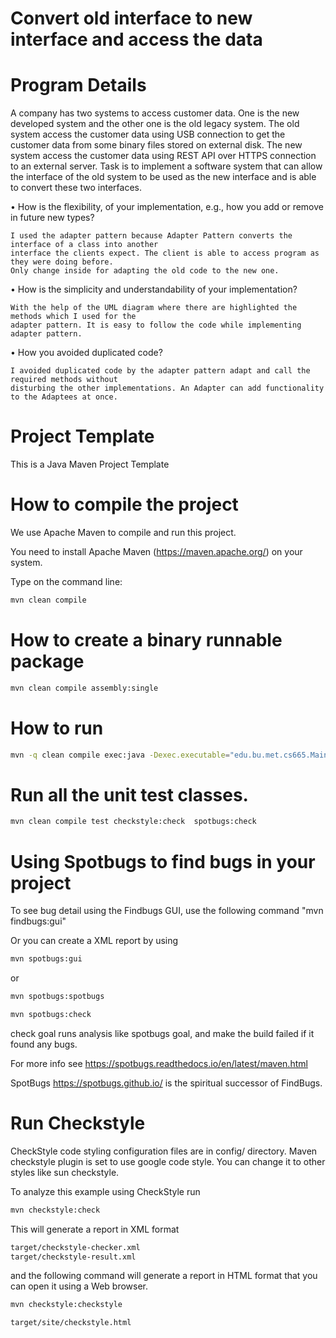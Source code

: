 # Convert old interface to new interface and access the data

# Program Details

A company has two systems to access customer data. One is the new developed system and the other one is 
the old legacy system. The old system access the customer data using USB connection to get the customer
data from some binary files stored on external disk. The new system access the customer data using REST
API over HTTPS connection to an external server. Task is to implement a software system that can allow 
the interface of the old system to be used as the new interface and is able to convert these two
interfaces.

• How is the flexibility, of your implementation, e.g., how you add or remove in future new types?
    
    I used the adapter pattern because Adapter Pattern converts the interface of a class into another
    interface the clients expect. The client is able to access program as they were doing before. 
    Only change inside for adapting the old code to the new one.

• How is the simplicity and understandability of your implementation?
    
    With the help of the UML diagram where there are highlighted the methods which I used for the 
    adapter pattern. It is easy to follow the code while implementing adapter pattern.

• How you avoided duplicated code?
     
    I avoided duplicated code by the adapter pattern adapt and call the required methods without 
    disturbing the other implementations. An Adapter can add functionality to the Adaptees at once.

# Project Template

This is a Java Maven Project Template


# How to compile the project

We use Apache Maven to compile and run this project. 

You need to install Apache Maven (https://maven.apache.org/)  on your system. 

Type on the command line: 

```bash
mvn clean compile
```

# How to create a binary runnable package 


```bash
mvn clean compile assembly:single
```


# How to run

```bash
mvn -q clean compile exec:java -Dexec.executable="edu.bu.met.cs665.Main" -Dlog4j.configuration="file:log4j.properties"
```

# Run all the unit test classes.


```bash
mvn clean compile test checkstyle:check  spotbugs:check
```

# Using Spotbugs to find bugs in your project 

To see bug detail using the Findbugs GUI, use the following command "mvn findbugs:gui"

Or you can create a XML report by using  


```bash
mvn spotbugs:gui 
```

or 


```bash
mvn spotbugs:spotbugs
```


```bash
mvn spotbugs:check 
```

check goal runs analysis like spotbugs goal, and make the build failed if it found any bugs. 


For more info see 
https://spotbugs.readthedocs.io/en/latest/maven.html


SpotBugs https://spotbugs.github.io/ is the spiritual successor of FindBugs.


# Run Checkstyle 

CheckStyle code styling configuration files are in config/ directory. Maven checkstyle plugin is set to use google code style. 
You can change it to other styles like sun checkstyle. 

To analyze this example using CheckStyle run 

```bash
mvn checkstyle:check
```

This will generate a report in XML format


```bash
target/checkstyle-checker.xml
target/checkstyle-result.xml
```

and the following command will generate a report in HTML format that you can open it using a Web browser. 

```bash
mvn checkstyle:checkstyle
```

```bash
target/site/checkstyle.html
```




